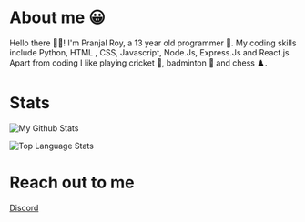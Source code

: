 # About me 😀

Hello there 👋🏼! I'm Pranjal Roy, a 13 year old programmer 🙂. My coding skills include Python, HTML , CSS, Javascript, Node.Js, Express.Js and React.js
Apart from coding I like playing cricket 🏏, badminton 🏸 and chess ♟️.

# Stats
![My Github Stats](https://github-readme-stats.vercel.app/api?username=PranjalRoy123&hide=issues&show_icons=true&theme=gotham)

![Top Language Stats](https://github-readme-stats.vercel.app/api/top-langs/?username=PranjalRoy123&layout=compact&bg_color=0c1014&text_color=98d0cd)

# Reach out to me
[Discord](https://discord.gg/wx7UwRzjRW)
<!--
**PranjalRoy123/PranjalRoy123** is a ✨ _special_ ✨ repository because its `README.md` (this file) appears on your GitHub profile.

Here are some ideas to get you started:

- 🔭 I’m currently working on ...
- 🌱 I’m currently learning ...
- 👯 I’m looking to collaborate on ...
- 🤔 I’m looking for help with ...
- 💬 Ask me about ...
- 📫 How to reach me: ...
- 😄 Pronouns: ...
- ⚡ Fun fact: ...
-->
